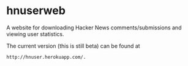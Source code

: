 # hnuserweb

A website for downloading Hacker News comments/submissions and viewing user statistics.

The current version (this is still beta) can be found at 

	http://hnuser.herokuapp.com/.


